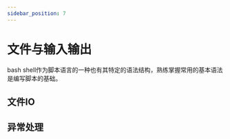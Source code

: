 ```yaml
---
sidebar_position: 7
---
```


# 文件与输入输出

bash shell作为脚本语言的一种也有其特定的语法结构，熟练掌握常用的基本语法是编写脚本的基础。



## 文件IO

## 异常处理

